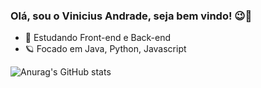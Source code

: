 ### Olá, sou o Vinicius Andrade, seja bem vindo! 😉👋

- 🔭 Estudando Front-end e Back-end
- 🪐 Focado em Java, Python, Javascript

![Anurag's GitHub stats](https://github-readme-stats.vercel.app/api?username=anuraghazra&show_icons=true&theme=radical)
